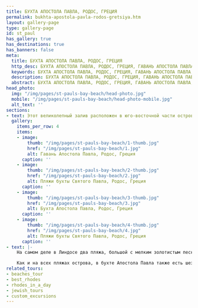 ```yaml
---
title: БУХТА АПОСТОЛА ПАВЛА, РОДОС, ГРЕЦИЯ
permalink: bukhta-apostola-pavla-rodos-gretsiya.htm
layout: gallery-page
type: gallery-page
id: st_paul
has_gallery: true
has_destinations: true
has_banners: false
meta:
  title: БУХТА АПОСТОЛА ПАВЛА, РОДОС, ГРЕЦИЯ
  http_desc: БУХТА АПОСТОЛА ПАВЛА, РОДОС, ГРЕЦИЯ, ГАВАНЬ АПОСТОЛА ПАВЛА, ПЛЯЖИ БУХТЫ СВЯТОГО ПАВЛА, Родос, Греция
  keywords: БУХТА АПОСТОЛА ПАВЛА, РОДОС, ГРЕЦИЯ, ГАВАНЬ АПОСТОЛА ПАВЛА, ПЛЯЖИ БУХТЫ СВЯТОГО ПАВЛА, Родос, Греция
  description: БУХТА АПОСТОЛА ПАВЛА, РОДОС, ГРЕЦИЯ, ГАВАНЬ АПОСТОЛА ПАВЛА, ПЛЯЖИ БУХТЫ СВЯТОГО ПАВЛА, Родос, Греция
  abstract: БУХТА АПОСТОЛА ПАВЛА, РОДОС, ГРЕЦИЯ, ГАВАНЬ АПОСТОЛА ПАВЛА, ПЛЯЖИ БУХТЫ СВЯТОГО ПАВЛА, Родос, Греция
head_photo:
  img: "/img/pages/st-pauls-bay-beach/head-photo.jpg"
  mobile: "/img/pages/st-pauls-bay-beach/head-photo-mobile.jpg"
  alt_text: ''
sections:
- text: Этот великолепный залив расположен в юго-восточной части острова в Линдосе и называется заливом Святого Павла, потому как святой высадился здесь в 51 году нашей эры и возможно проповедовал христианство жителям Линдоса. В книге «Деяния святых апостолов» сообщается, что корабль святого Апостола Павла прошёл через Линдос по пути в Рим. В бухте также есть небольшая церковь, которая используется для свадеб и тематических фотосессий молодожёнов на фоне моря и Акрополя Линдоса.
  gallery:
    items_per_row: 4
    items:
    - image:
        thumb: "/img/pages/st-pauls-bay-beach/1-thumb.jpg"
        href: "/img/pages/st-pauls-bay-beach/1.jpg"
        alt: Гавань Апостола Павла, Родос, Греция
      caption: ''
    - image:
        thumb: "/img/pages/st-pauls-bay-beach/2-thumb.jpg"
        href: "/img/pages/st-pauls-bay-beach/2.jpg"
        alt: Пляжи бухты Святого Павла, Родос, Греция
      caption: ''
    - image:
        thumb: "/img/pages/st-pauls-bay-beach/3-thumb.jpg"
        href: "/img/pages/st-pauls-bay-beach/3.jpg"
        alt: Бухта Апостола Павла, Родос, Греция
      caption: ''
    - image:
        thumb: "/img/pages/st-pauls-bay-beach/4-thumb.jpg"
        href: "/img/pages/st-pauls-bay-beach/4.jpg"
        alt: Пляжи бухты Святого Павла, Родос, Греция
      caption: ''
- text: |-
    На самом деле в Линдосе два пляжа, большой с мелким золотистым песком по одну  сторону Линдского Акрополя, и меньший, названный именем Апостола Павла, по другую сторону Акрополя. 

    Как и на всех пляжах острова, в бухте Апостола Павла также есть шезлонги, зонтики и рестораны, которыми могут воспользоваться посетители. Пляж смешанный песок с галькой, здесь нет оборудования для водных видов спорта, и тем не менее вы можете заняться снорклингом в кристально чистых водах.
related_tours:
- beaches_tour
- best_rhodes
- rhodes_in_a_day
- jewish_tours
- custom_excursions
---
```



